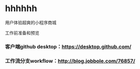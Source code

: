 # hhhhhh
用户体验超爽的小程序商城

工作前准备和预览
### 客户端github desktop：https://desktop.github.com/ 
### 工作流分支workflow：http://blog.jobbole.com/76857/
